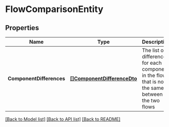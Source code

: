 # FlowComparisonEntity

## Properties
Name | Type | Description | Notes
------------ | ------------- | ------------- | -------------
**ComponentDifferences** | [**[]ComponentDifferenceDto**](ComponentDifferenceDTO.md) | The list of differences for each component in the flow that is not the same between the two flows | [optional] [default to null]

[[Back to Model list]](../README.md#documentation-for-models) [[Back to API list]](../README.md#documentation-for-api-endpoints) [[Back to README]](../README.md)


